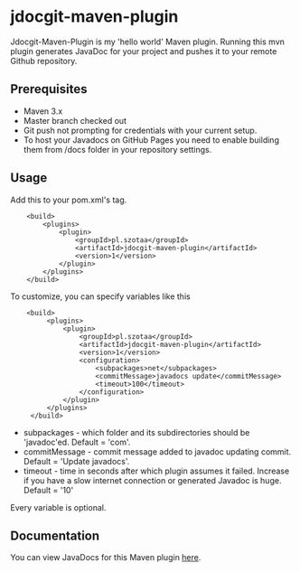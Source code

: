 # jdocgit-maven-plugin
Jdocgit-Maven-Plugin is my 'hello world' Maven plugin. 
Running this mvn plugin generates JavaDoc for your project and pushes 
it to your remote Github repository. 

## Prerequisites

- Maven 3.x
- Master branch checked out
- Git push not prompting for credentials with your current setup.
- To host your Javadocs on GitHub Pages you need to enable building them
  from /docs folder in your repository settings.
  
## Usage

Add this to your pom.xml's <project> tag.

```
    <build>
        <plugins>
            <plugin>
                <groupId>pl.szotaa</groupId>
                <artifactId>jdocgit-maven-plugin</artifactId>
                <version>1</version>
            </plugin>
        </plugins>
    </build>
```

To customize, you can specify variables like this

```
    <build>
         <plugins>
             <plugin>
                 <groupId>pl.szotaa</groupId>
                 <artifactId>jdocgit-maven-plugin</artifactId>
                 <version>1</version>
                 <configuration>
                     <subpackages>net</subpackages>
                     <commitMessage>javadocs update</commitMessage>
                     <timeout>100</timeout>
                 </configuration>
             </plugin>
         </plugins>
     </build>
```

- subpackages - which folder and its subdirectories should be 'javadoc'ed. Default = 'com'.
- commitMessage - commit message added to javadoc updating commit. Default = 'Update javadocs'.
- timeout - time in seconds after which plugin assumes it failed. 
Increase if you have a slow internet connection or generated Javadoc is huge. Default = '10'

Every variable is optional.

## Documentation

You can view JavaDocs for this Maven plugin <a href="https://szotaa.github.io/jdocgit-maven-plugin/"> here</a>.